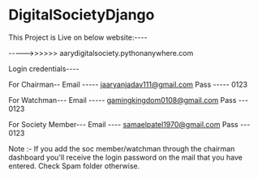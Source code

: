 # DigitalSocietyDjango


This Project is Live on below website:----

----->>>>>>   aarydigitalsociety.pythonanywhere.com




Login credentials----

For Chairman--
Email ----- jaaryanjadav111@gmail.com
Pass ----- 0123

For Watchman---
Email ----- gamingkingdom0108@gmail.com
Pass --- 0123

For Society Member---
Email ---- samaelpatel1970@gmail.com
Pass --- 0123


Note :- If you add the soc member/watchman through the chairman dashboard you'll receive the login password on the mail that you have entered.
        Check Spam folder otherwise.
